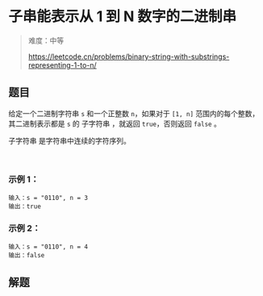 # 子串能表示从 1 到 N 数字的二进制串

> 难度：中等
>
> https://leetcode.cn/problems/binary-string-with-substrings-representing-1-to-n/

## 题目

给定一个二进制字符串 `s` 和一个正整数 `n`，如果对于 `[1, n]` 范围内的每个整数，其二进制表示都是 `s` 的 子字符串 ，就返回 `true`，否则返回 `false` 。

子字符串 是字符串中连续的字符序列。

 

### 示例 1：
```
输入：s = "0110", n = 3
输出：true
```

### 示例 2：
```
输入：s = "0110", n = 4
输出：false
```

## 解题

```javascript

```
